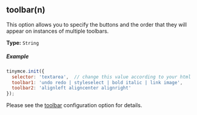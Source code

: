 ## toolbar(n)

This option allows you to specify the buttons and the order that they will appear on instances of multiple toolbars.

**Type:** `String`

##### Example

```js
tinymce.init({
  selector: 'textarea',  // change this value according to your html
  toolbar1: 'undo redo | styleselect | bold italic | link image',
  toolbar2: 'alignleft aligncenter alignright'
});
```

Please see the [toolbar](#toolbar) configuration option for details.
